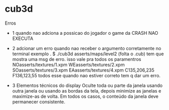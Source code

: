 # cub3d

Erros

- 1 quando nao adciona a possicao do jogador o game da CRASH NAO EXECUTA

- 2 adcionar um erro quando nao receber o argumento corretamente no terminal exemplo . $ ./cub3d asserts/maps/level2    (folta o .cub)
tem que mostra uma msg de erro. isso vale pra todos os paramentros 
NOasserts/textures/1.xpm
WEasserts/textures/2.xpm
SOasserts/textures/3.xpm
EAasserts/textures/4.xpm
C135,206,235
F136,123,55
todos esse quando nao estiver correto tem q dar um erro.

- 3 Elementos técnicos do display
Oculte toda ou parte da janela usando outra janela ou usando as bordas da tela, depois minimize as janelas e maximize-as de volta. Em todos os casos, o conteúdo da janela deve permanecer consistente.

